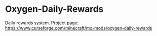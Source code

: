 # Oxygen-Daily-Rewards
Daily rewards system.
Project page: https://www.curseforge.com/minecraft/mc-mods/oxygen-daily-rewards
